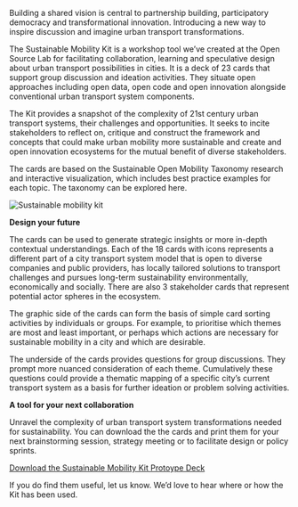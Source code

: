 

Building a shared vision is central to partnership building, participatory democracy and transformational innovation. Introducing a new way to inspire discussion and imagine urban transport transformations.

The Sustainable Mobility Kit is a workshop tool we’ve created at the Open Source Lab for facilitating collaboration, learning and speculative design about urban transport possibilities in cities. It is a deck of 23 cards that support group discussion and ideation activities. They situate open approaches including open data, open code and open innovation alongside conventional urban transport system components.

The Kit provides a snapshot of the complexity of 21st century urban transport systems, their challenges and opportunities. It seeks to incite stakeholders to reflect on, critique and construct the framework and concepts that could make urban mobility more sustainable and create and open innovation ecosystems for the mutual benefit of diverse stakeholders.

The cards are based on the Sustainable Open Mobility Taxonomy research and interactive visualization, which includes best practice examples for each topic. The taxonomy can be explored here.

![Sustainable mobility kit](/home/lefterav/PycharmProjects/sustainable-mobility-kit/sustainable-mobility-kit-front.png)
 
**Design your future**

 

The cards can be used to generate strategic insights or more in-depth contextual understandings. Each of the 18 cards with icons represents a different part of a city transport system model that is open to diverse companies and public providers, has locally tailored solutions to transport challenges and pursues long-term sustainability environmentally, economically and socially. There are also 3 stakeholder cards that represent potential actor spheres in the ecosystem. 

The graphic side of the cards can form the basis of simple card sorting activities by individuals or groups. For example, to prioritise which themes are most and least important, or perhaps which actions are necessary for sustainable mobility in a city and which are desirable.

The underside of the cards provides questions for group discussions. They prompt more nuanced consideration of each theme. Cumulatively these questions could provide a thematic mapping of a specific city’s current transport system as a basis for further ideation or problem solving activities. 

 
**A tool for your next collaboration**

Unravel the complexity of urban transport system transformations needed for sustainability. You can download the the cards and print them for your next brainstorming session, strategy meeting or to facilitate design or policy sprints.

[Download the Sustainable Mobility Kit Protoype Deck](Sustainable-Mobility-Kit-1.pdf) 

If you do find them useful, let us know. We’d love to hear where or how the Kit has been used. 